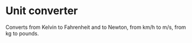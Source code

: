 # Unit converter

Converts from Kelvin to Fahrenheit and to Newton, from km/h to m/s, from kg to pounds.